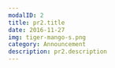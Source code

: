 ```yaml
---
modalID: 2
title: pr2.title
date: 2016-11-27
img: tiger-mango-s.png
category: Announcement
description: pr2.description
---
```

